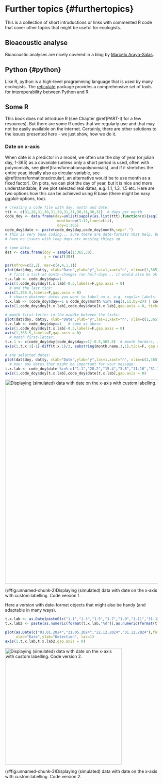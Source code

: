 
# Further topics {#furthertopics}

This is a collection of short introductions or links with commented R code that cover other topics that might be useful for ecologists.

## Bioacoustic analyse
Bioacoustic analyses are nicely covered in a blog by [Marcelo Araya-Salas](https://marce10.github.io).

## Python {#python}
Like R, python is a high-level programming language that is used by many ecologists. The [reticulate](https://rstudio.github.io/reticulate/index.html) package provides a comprehensive set of tools for interoperability between Python and R. 

## Some R
This book does not introduce R (see Chapter \@ref(PART-I) for a few resources). But there are some R codes that we regularly use and that may not be easily available on the internet. Certainly, there are other solutions to the issues presented here - we just show, how we do it.

### Date on x-axis
When date is a predictor in a model, we often use the day of year (or julian day, 1-365) as a covariate (unless only a short period is used, often with polynomials, see \@ref(transformationspolynomials), and if it stretches the entire year, ideally also as circular variable, see \@ref(transformationscircular); an alternative would be to use month as a fixed factor). On plots, we can plot the day of year, but it is nice and more understandable, if we plot selected real dates, e.g. 1.1, 1.3, 1.5 etc. Here are two options how this can be achieved using R base (there might be easy ggplot-options, too).


```r
# creating a code file with day, month and date:
ttt <- c(31,28,31,30,31,30,31,31,30,31,30,31)  # days per month
code_doy <- data.frame(day=unlist(sapply(as.list(ttt),function(x){seq(1:x)})),
                        month=rep(1:12,times=ttt),
                        doy=1:365)
code_doy$date <- paste(code_doy$day,code_doy$month,sep=".")
# this is very base coding... sure there are date-formats that help, but 5 lines is not that much, either, and you
# have no issues with leap days etc messing things up

# some data:
dat <- data.frame(doy = sample(1:365,30),
                  y = runif(30))
```


```r
par(mfrow=c(2,2), mar=c(4,4,1,1))
plot(dat$doy, dat$y, xlab="Date",ylab="y",las=1,xaxt="n", xlim=c(1,365))
  # first a tick at month-changes (on half-days... it would also be ok to tick at the first of each month...):
t.x.lab <- code_doy$day==1
axis(1,code_doy$doy[t.x.lab]-0.5,labels=F,gap.axis = 0)
  # and the last tick:
axis(1,365.5,labels=F,gap.axis = 0)
  # choose whatever dates you want to label on x, e.g. regular labels:
t.x.lab <- (code_doy$day==1 & code_doy$month %in% seq(1,11,by=2)) | code_doy$date=="31.12"
axis(1,code_doy$doy[t.x.lab],code_doy$date[t.x.lab],gap.axis = 0, tick=F)

# month first-letter in the middle between the ticks:
plot(dat$doy, dat$y, xlab="Date",ylab="y",las=1,xaxt="n", xlim=c(1,365))
t.x.lab <- code_doy$day==1   # same as above
axis(1,code_doy$doy[t.x.lab]-0.5,labels=F,gap.axis = 0)
axis(1,365.5,labels=F,gap.axis = 0)
  # month first-letter:
t.x.1 <- c(code_doy$doy[code_doy$day==1]-0.5,365.5)  # month borders, including end of year
axis(1,t.x.1[-1]-diff(t.x.1)/2, substring(month.name,1,1),tick=F, gap.axis=0)

# any selected dates:
plot(dat$doy, dat$y, xlab="Date",ylab="y",las=1,xaxt="n", xlim=c(1,365))
  # now: any dates that might be important for your message:
t.x.lab <- code_doy$date %in% c("1.1","28.2","15.4","3.8","11.10","31.12")
axis(1,code_doy$doy[t.x.lab],code_doy$date[t.x.lab],gap.axis = 0)
```

<div class="figure">
<img src="1.99-furthertopics_files/figure-html/unnamed-chunk-2-1.png" alt="Displaying (simulated) data with date on the x-axis with custom labelling. Code version 1." width="672" />
<p class="caption">(\#fig:unnamed-chunk-2)Displaying (simulated) data with date on the x-axis with custom labelling. Code version 1.</p>
</div>

Here a version with date-format objects that might also be handy (and adaptable in many ways).


```r
t.x.lab <- as.Date(paste0(c("1.1","1.3","1.5","1.7","1.9","1.11","31.12"),".2024"),format="%d.%m.%Y")
t.x.lab2 <- paste(as.numeric(format(t.x.lab,"%d")),as.numeric(format(t.x.lab,"%m")),sep=".")

plot(as.Date(c("01.01.2024","21.05.2024","22.12.2024","31.12.2024"),format="%d.%m.%Y"),c(3,2,6,5), xaxt="n",
     xlab="Date",ylab="Detection", las=1)
axis(1,t.x.lab,t.x.lab2,gap.axis = 0)
```

<div class="figure">
<img src="1.99-furthertopics_files/figure-html/unnamed-chunk-3-1.png" alt="Displaying (simulated) data with date on the x-axis with custom labelling. Code version 2." width="384" />
<p class="caption">(\#fig:unnamed-chunk-3)Displaying (simulated) data with date on the x-axis with custom labelling. Code version 2.</p>
</div>



